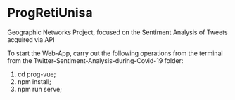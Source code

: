 # ProgRetiUnisa

Geographic Networks Project, focused on the Sentiment Analysis of Tweets acquired via API




To start the Web-App, carry out the following operations from the terminal from the Twitter-Sentiment-Analysis-during-Covid-19 folder:

1. cd prog-vue;
2. npm install;
3. npm run serve;
